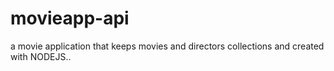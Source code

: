 # movieapp-api
a movie application that keeps movies and directors collections and created with NODEJS..
